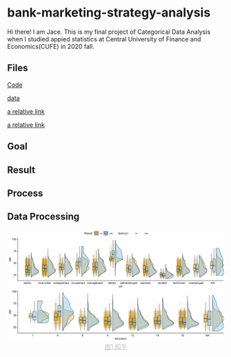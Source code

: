 # bank-marketing-strategy-analysis

Hi there! I am Jace. This is my final project of Categorical Data Analysis when I studied appied statistics at Central University of Finance and Economics(CUFE) in 2020 fall.

## Files

[Code](code)

[data](data/origin)

[a relative link](Bank_Marketing_Strategy_Analysis_Chinese_Version.pdf)


[a relative link](code/2.1_model_logistic_regression.Rmd)


## Goal

## Result

## Process

## Data Processing

<img src="./images/data/Old plots/年龄变量按职业和教育分组云雨图.png">

<center style="font-size:14px;color:#C0C0C0;text-decoration:underline">图1.知乎</center>


